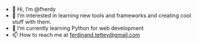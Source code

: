 - 👋 Hi, I’m @fherdy
- 👀 I’m interested in learning new tools and frameworks and creating cool stuff with them.
- 🌱 I’m currently learning Python for web development
- 📫 How to reach me at ferdinand.tettey@gmail.com

<!---
fherdy/fherdy is a ✨ special ✨ repository because its `README.md` (this file) appears on your GitHub profile.
You can click the Preview link to take a look at your changes.
--->
